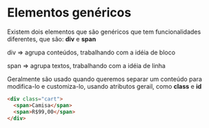 # Elementos genéricos

Existem dois elementos que são genéricos que tem funcionalidades diferentes, que são: **div** e **span**

div => agrupa conteúdos, trabalhando com a idéia de bloco

span => agrupa textos, trabalhando com a idéia de linha

Geralmente são usado quando queremos separar um conteúdo para modifica-lo e customiza-lo, usando atributos gerail, como **class** e **id**

```HTML
<div class="cart">
  <span>Camisa</span>
  <span>R$99,00</span>
</div>
```
